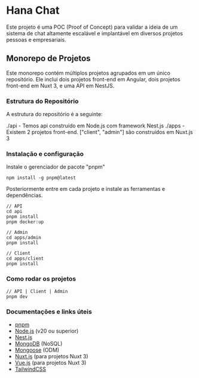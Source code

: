 # Hana Chat

Este projeto é uma POC (Proof of Concept) para validar a ideia de um sistema de chat altamente escalável e implantável em diversos projetos pessoas e empresariais.

## Monorepo de Projetos

Este monorepo contém múltiplos projetos agrupados em um único repositório. Ele inclui dois projetos front-end em Angular, dois projetos front-end em Nuxt 3, e uma API em NestJS.

### Estrutura do Repositório

A estrutura do repositório é a seguinte:

./api - Temos api construído em Node.js com framework Nest.js
./apps - Existem 2 projetos front-end. ["client", "admin"] são construídos em Nuxt.js 3

### Instalação e configuração

Instale o gerenciador de pacote "pnpm"

```
npm install -g pnpm@latest
```

Posteriormente entre em cada projeto e instale as ferramentas e dependências.

```
// API
cd api
pnpm install
pnpm docker:up

// Admin
cd apps/admin
pnpm install

// Client
cd apps/client
pnpm install
```

### Como rodar os projetos

```
// API | Client | Admin
pnpm dev
```

### Documentações e links úteis

- [pnpm](https://pnpm.io)
- [Node.js](https://nodejs.org) (v20 ou superior)
- [Nest.js](https://nestjs.com)
- [MongoDB](https://www.mongodb.com) (NoSQL)
- [Mongoose](https://mongoosejs.com) (ODM)
- [Nuxt.js](https://nuxt.com) (para projetos Nuxt 3)
- [Vue.js](https://vuejs.org) (para projetos Nuxt 3)
- [TailwindCSS](https://tailwindcss.com)
